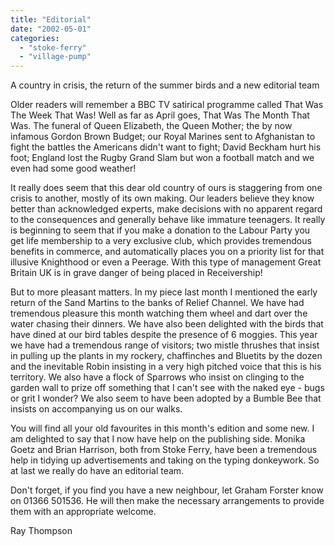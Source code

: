 ```yaml
---
title: "Editorial"
date: "2002-05-01"
categories: 
  - "stoke-ferry"
  - "village-pump"
---
```


A country in crisis, the return of the summer birds and a new editorial team

Older readers will remember a BBC TV satirical programme called That Was The Week That Was! Well as far as April goes, That Was The Month That Was. The funeral of Queen Elizabeth, the Queen Mother; the by now infamous Gordon Brown Budget; our Royal Marines sent to Afghanistan to fight the battles the Americans didn't want to fight; David Beckham hurt his foot; England lost the Rugby Grand Slam but won a football match and we even had some good weather!

It really does seem that this dear old country of ours is staggering from one crisis to another, mostly of its own making. Our leaders believe they know better than acknowledged experts, make decisions with no apparent regard to the consequences and generally behave like immature teenagers. It really is beginning to seem that if you make a donation to the Labour Party you get life membership to a very exclusive club, which provides tremendous benefits in commerce, and automatically places you on a priority list for that illusive Knighthood or even a Peerage. With this type of management Great Britain UK is in grave danger of being placed in Receivership!

But to more pleasant matters. In my piece last month I mentioned the early return of the Sand Martins to the banks of Relief Channel. We have had tremendous pleasure this month watching them wheel and dart over the water chasing their dinners. We have also been delighted with the birds that have dined at our bird tables despite the presence of 6 moggies. This year we have had a tremendous range of visitors; two mistle thrushes that insist in pulling up the plants in my rockery, chaffinches and Bluetits by the dozen and the inevitable Robin insisting in a very high pitched voice that this is his territory. We also have a flock of Sparrows who insist on clinging to the garden wall to prize off something that I can't see with the naked eye - bugs or grit I wonder? We also seem to have been adopted by a Bumble Bee that insists on accompanying us on our walks.

You will find all your old favourites in this month's edition and some new. I am delighted to say that I now have help on the publishing side. Monika Goetz and Brian Harrison, both from Stoke Ferry, have been a tremendous help in tidying up advertisements and taking on the typing donkeywork. So at last we really do have an editorial team.

Don't forget, if you find you have a new neighbour, let Graham Forster know on 01366 501536. He will then make the necessary arrangements to provide them with an appropriate welcome.

Ray Thompson
